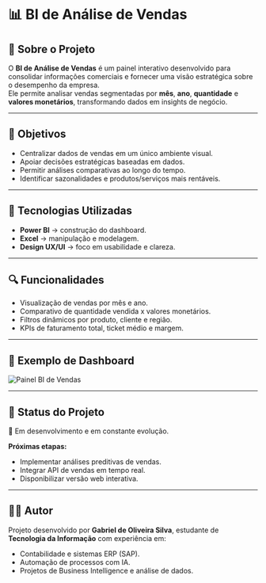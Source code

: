 # 📊 BI de Análise de Vendas

## 📌 Sobre o Projeto
O **BI de Análise de Vendas** é um painel interativo desenvolvido para consolidar informações comerciais e fornecer uma visão estratégica sobre o desempenho da empresa.  
Ele permite analisar vendas segmentadas por **mês**, **ano**, **quantidade** e **valores monetários**, transformando dados em insights de negócio.

---

## 🚀 Objetivos
- Centralizar dados de vendas em um único ambiente visual.
- Apoiar decisões estratégicas baseadas em dados.
- Permitir análises comparativas ao longo do tempo.
- Identificar sazonalidades e produtos/serviços mais rentáveis.

---

## 🧠 Tecnologias Utilizadas
- **Power BI** → construção do dashboard.
- **Excel** → manipulação e modelagem.
- **Design UX/UI** → foco em usabilidade e clareza.

---

## 🔍 Funcionalidades
- Visualização de vendas por mês e ano.
- Comparativo de quantidade vendida x valores monetários.
- Filtros dinâmicos por produto, cliente e região.
- KPIs de faturamento total, ticket médio e margem.

---

## 📸 Exemplo de Dashboard
![Painel BI de Vendas](imagens/bi_vendas.PNG)

---

## 📌 Status do Projeto
🔹 Em desenvolvimento e em constante evolução.  

**Próximas etapas:**
- Implementar análises preditivas de vendas.
- Integrar API de vendas em tempo real.
- Disponibilizar versão web interativa.

---

## 👨‍💻 Autor
Projeto desenvolvido por **Gabriel de Oliveira Silva**, estudante de **Tecnologia da Informação** com experiência em:
- Contabilidade e sistemas ERP (SAP).
- Automação de processos com IA.
- Projetos de Business Intelligence e análise de dados.
